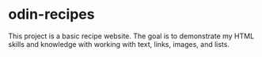 # odin-recipes
This project is a basic recipe website. The goal is to demonstrate my HTML skills and knowledge with working with text, links, images, and lists.
